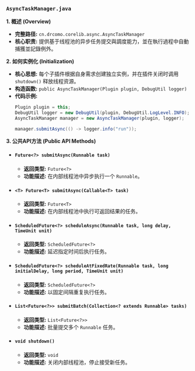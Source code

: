 ### `AsyncTaskManager.java`

**1. 概述 (Overview)**

  * **完整路径:** `cn.drcomo.corelib.async.AsyncTaskManager`
  * **核心职责:** 提供基于线程池的异步任务提交與調度能力，並在執行過程中自動捕獲並記錄例外。

**2. 如何实例化 (Initialization)**

  * **核心思想:** 每个子插件根据自身需求创建独立实例，并在插件关闭时调用 `shutdown()` 释放线程资源。
  * **构造函数:** `public AsyncTaskManager(Plugin plugin, DebugUtil logger)`
  * **代码示例:**
    ```java
    Plugin plugin = this;
    DebugUtil logger = new DebugUtil(plugin, DebugUtil.LogLevel.INFO);
    AsyncTaskManager manager = new AsyncTaskManager(plugin, logger);

    manager.submitAsync(() -> logger.info("run"));
    ```

**3. 公共API方法 (Public API Methods)**

  * #### `Future<?> submitAsync(Runnable task)`
      * **返回类型:** `Future<?>`
      * **功能描述:** 在内部线程池中异步执行一个 `Runnable`。
  * #### `<T> Future<T> submitAsync(Callable<T> task)`
      * **返回类型:** `Future<T>`
      * **功能描述:** 在内部线程池中执行可返回结果的任务。
  * #### `ScheduledFuture<?> scheduleAsync(Runnable task, long delay, TimeUnit unit)`
      * **返回类型:** `ScheduledFuture<?>`
      * **功能描述:** 延迟指定时间后执行任务。
  * #### `ScheduledFuture<?> scheduleAtFixedRate(Runnable task, long initialDelay, long period, TimeUnit unit)`
      * **返回类型:** `ScheduledFuture<?>`
      * **功能描述:** 以固定间隔重复执行任务。
  * #### `List<Future<?>> submitBatch(Collection<? extends Runnable> tasks)`
      * **返回类型:** `List<Future<?>>`
      * **功能描述:** 批量提交多个 `Runnable` 任务。
  * #### `void shutdown()`
      * **返回类型:** `void`
      * **功能描述:** 关闭内部线程池，停止接受新任务。

